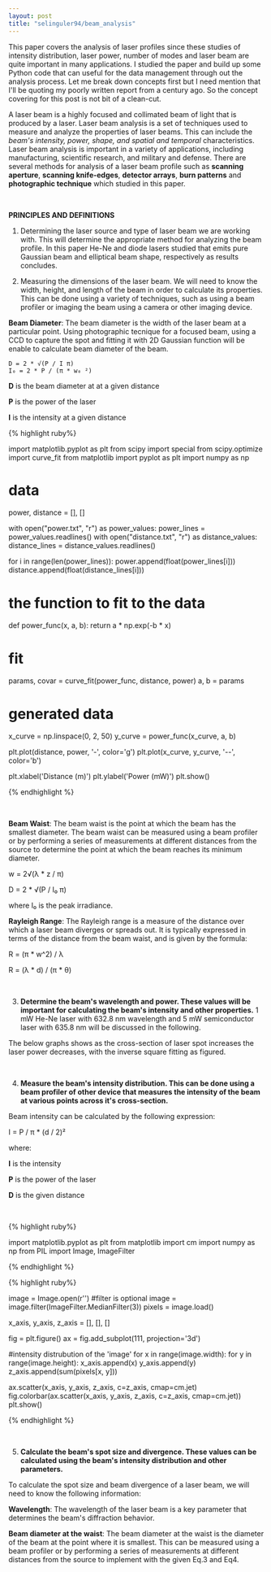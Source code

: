 ```yaml
---
layout: post
title: "selinguler94/beam_analysis"
---
```



This paper covers the analysis of laser profiles since these studies of intensity distribution, laser power, number of modes and laser beam are quite important in many applications. I studied the paper and build up some Python code that can useful for the data management through out the analysis process. Let me break down concepts first but I need mention that I'll be quoting my poorly written report from a century ago. So the concept covering for this post is not bit of a clean-cut.


A laser beam is a highly focused and collimated beam of light that is produced by a laser. Laser beam analysis is a set of techniques used to measure and analyze the properties of laser beams. This can include the *beam's intensity, power, shape, and spatial and temporal* characteristics. Laser beam analysis is important in a variety of applications, including manufacturing, scientific research, and military and defense. There are several methods for analysis of a laser beam profile such as __scanning aperture__, __scanning knife-edges__, __detector arrays__, __burn patterns__ and __photographic technique__ which studied in this paper.

<br>

__PRINCIPLES AND DEFINITIONS__ 

1. Determining the laser source and type of laser beam we are working with. This will determine the appropriate method for analyzing the beam profile. In this paper He-Ne and diode lasers studied that emits pure Gaussian beam and elliptical beam shape, respectively as results concludes.

2. Measuring the dimensions of the laser beam. We will need to know the width, height, and length of the beam in order to calculate its properties. This can be done using a variety of techniques, such as using a beam profiler or imaging the beam using a camera or other imaging device.

__Beam Diameter__: The beam diameter is the width of the laser beam at a particular point. Using photographic tecnique for a focused beam, using a CCD to capture the spot and fitting it with 2D Gaussian function will be enable to calculate beam diameter of the beam.

	D = 2 * √(P / I π)
	I₀ = 2 * P / (π * w₀ ²)

__D__ is the beam diameter at at a given distance

__P__ is the power of the laser

__I__ is the intensity at a given distance 

{% highlight ruby%}

import matplotlib.pyplot as plt
from scipy import special
from scipy.optimize import curve_fit
from matplotlib import pyplot as plt
import numpy as np

# data
power, distance = [], []


with open("power.txt", "r") as power_values:
    power_lines = power_values.readlines()
with open("distance.txt", "r") as distance_values:
    distance_lines = distance_values.readlines()
    
    
for i in range(len(power_lines)):
    power.append(float(power_lines[i]))
    distance.append(float(distance_lines[i]))

    
# the function to fit to the data
def power_func(x, a, b):
    return a * np.exp(-b * x)


# fit
params, covar = curve_fit(power_func, distance, power)
a, b = params


# generated data
x_curve = np.linspace(0, 2, 50)
y_curve = power_func(x_curve, a, b)


plt.plot(distance, power, '-', color='g')
plt.plot(x_curve, y_curve, '--', color='b')


plt.xlabel('Distance (m)')
plt.ylabel('Power (mW)')
plt.show()

{% endhighlight %}

<br>

__Beam Waist__: The beam waist is the point at which the beam has the smallest diameter. The beam waist can be measured using a beam profiler or by performing a series of measurements at different distances from the source to determine the point at which the beam reaches its minimum diameter.

w = 2√(λ * z / π)

D = 2 * √(P / I₀ π)

where I₀ is the peak irradiance.


__Rayleigh Range__: The Rayleigh range is a measure of the distance over which a laser beam diverges or spreads out. It is typically expressed in terms of the distance from the beam waist, and is given by the formula:

R = (π * w^2) / λ

R = (λ * d) / (π * θ) 

<br>

3. __Determine the beam's wavelength and power. These values will be important for calculating the beam's intensity and other properties.__ 1 mW He-Ne laser with 632.8 nm wavelength and 5 mW semiconductor laser with 635.8 nm will be discussed in the following. 

The below graphs shows as the cross-section of laser spot increases the laser power decreases, with the inverse square fitting as figured.

<br>

4. __Measure the beam's intensity distribution. This can be done using a beam profiler of other device that measures the intensity of the beam at various points across it's cross-section.__


Beam intensity can be calculated by the following expression:

I = P / π * (d / 2)²

where:

__I__ is the intensity

__P__ is the power of the laser

__D__ is the given distance

<br>

{% highlight ruby%}

import matplotlib.pyplot as plt
from matplotlib import cm
import numpy as np
from PIL import Image, ImageFilter

{% endhighlight %}

{% highlight ruby%}

image = Image.open(r'')
#filter is optional 
image = image.filter(ImageFilter.MedianFilter(3))
pixels = image.load()

x_axis, y_axis, z_axis = [], [], []

fig = plt.figure()
ax = fig.add_subplot(111, projection='3d')

#intensity distrubution of the 'image'
for x in range(image.width):
    for y in range(image.height):
        x_axis.append(x)
        y_axis.append(y)
        z_axis.append(sum(pixels[x, y]))
        
ax.scatter(x_axis, y_axis, z_axis, c=z_axis, cmap=cm.jet)
fig.colorbar(ax.scatter(x_axis, y_axis, z_axis, c=z_axis, cmap=cm.jet))
plt.show()

{% endhighlight %}

<br>

5. __Calculate the beam's spot size and divergence. These values can be calculated using the beam's intensity distribution and other parameters.__

To calculate the spot size and beam divergence of a laser beam, we will need to know the following information:

__Wavelength__: The wavelength of the laser beam is a key parameter that determines the beam's diffraction behavior.

__Beam diameter at the waist__: The beam diameter at the waist is the diameter of the beam at the point where it is smallest. This can be measured using a beam profiler or by performing a series of measurements at different distances from the source to implement with the given Eq.3 and Eq4. 
